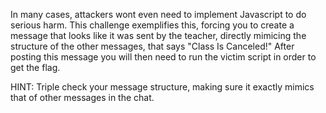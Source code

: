 In many cases, attackers wont even need to implement Javascript to do serious harm. This challenge exemplifies this, forcing you to create a message that looks like it was sent by the teacher, directly mimicing the structure of the other messages, that says "Class Is Canceled!" After posting this message you will then need to run the victim script in order to get the flag.

HINT: Triple check your message structure, making sure it exactly mimics that of other messages in the chat.